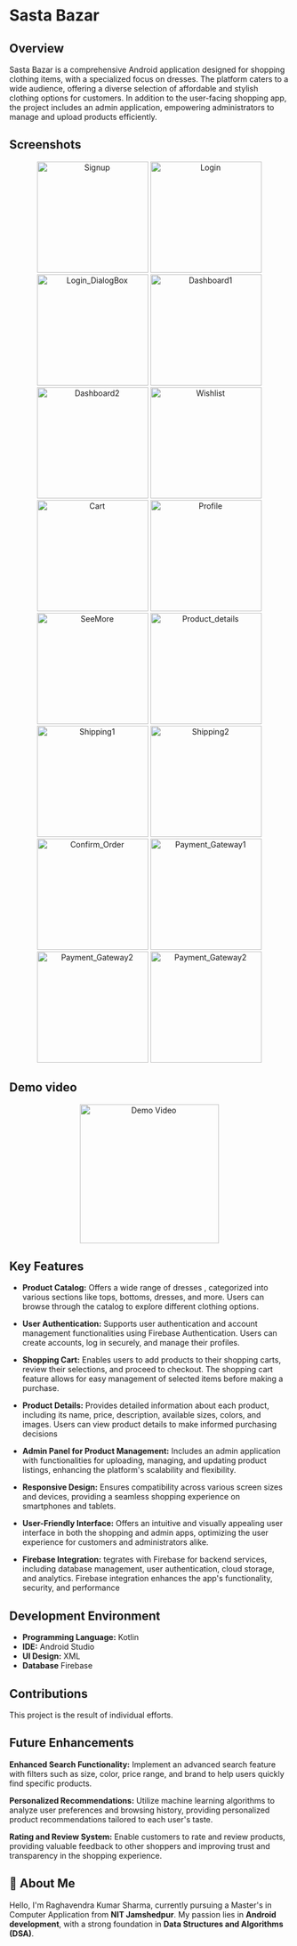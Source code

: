 # Sasta Bazar

## Overview

Sasta Bazar is a comprehensive Android application designed for shopping clothing items, with a specialized focus on dresses. The platform caters to a wide audience, offering a diverse selection of affordable and stylish clothing options for customers. In addition to the user-facing shopping app, the project includes an admin application, empowering administrators to manage and upload products efficiently.


## Screenshots

<p align="center">
  <img src="https://github.com/Raghav354/Sasta-Bazar/assets/137503421/36711c9d-1036-4430-a3b2-c296972cc1c1" alt="Signup" width="200"/>
  <img src="https://github.com/Raghav354/Sasta-Bazar/assets/137503421/5f32755f-9d06-4c2c-b928-236ca6b3ae2a" alt="Login" width="200"/>
  <img src="https://github.com/Raghav354/Sasta-Bazar/assets/137503421/611f1981-bb88-460b-99af-d36e06dc70d2" alt="Login_DialogBox" width="200"/>
  <img src="https://github.com/Raghav354/Sasta-Bazar/assets/137503421/042d912c-67c1-48a2-8628-4ab347f2713e" alt="Dashboard1" width="200"/>
  <img src="https://github.com/Raghav354/Sasta-Bazar/assets/137503421/51b854d5-a8eb-46d1-8584-d65083756d30" alt="Dashboard2" width="200"/>
  <img src="https://github.com/Raghav354/Sasta-Bazar/assets/137503421/2577eb39-9d3e-48b7-ac56-a9256c5c1ae9" alt="Wishlist" width="200"/>
  <img src="https://github.com/Raghav354/Sasta-Bazar/assets/137503421/e1601f71-748d-407e-9ff3-aefc8089e4b0" alt="Cart" width="200"/>
  <img src="https://github.com/Raghav354/Sasta-Bazar/assets/137503421/8b91c16f-289a-42e2-94b9-190e0ea3c772" alt="Profile" width="200"/>
  
  <img src="https://github.com/Raghav354/Sasta-Bazar/assets/137503421/b8ef474b-42e3-457a-b147-52e8bc864978" alt="SeeMore" width="200"/>

  <img src="https://github.com/Raghav354/Sasta-Bazar/assets/137503421/3e7d45c8-aec9-483d-b0bc-76f3abf8ae50" alt="Product_details" width="200"/>
  
  <img src="https://github.com/Raghav354/Sasta-Bazar/assets/137503421/30a7d7d4-f5b0-4121-b7d5-b67dae706f41" alt="Shipping1" width="200"/>
  <img src="https://github.com/Raghav354/Sasta-Bazar/assets/137503421/bac8f47b-a498-42a7-972c-2e88fbc76a07" alt="Shipping2" width="200"/>
  <img src="https://github.com/Raghav354/Sasta-Bazar/assets/137503421/e813a138-3a77-410d-8fe2-302f0916490d" alt="Confirm_Order" width="200"/>
  <img src="https://github.com/Raghav354/Sasta-Bazar/assets/137503421/232d008b-203d-40ae-8ed3-dc5bd212cdbd" alt="Payment_Gateway1" width="200"/>
  <img src="https://github.com/Raghav354/Sasta-Bazar/assets/137503421/0eb1c019-0696-45b1-9ae9-c528db391264" alt="Payment_Gateway2" width="200"/>
  <img src="https://github.com/Raghav354/Sasta-Bazar/assets/137503421/497075b2-0015-43fe-a269-177b5fb4354c" alt="Payment_Gateway2" width="200"/>
  
</p>





## Demo video

<p align="center">
  <a href="https://drive.google.com/file/d/1K9U6jm-rvRfdo7lJfJGR0eRsXE4gC0aO/view?usp=sharing" target="_blank">
    <img src="https://github.com/Raghav354/Sasta-Bazar/assets/137503421/f8ada447-a36b-4928-927f-8a4228a5a539" alt="Demo Video" width="250"/>
  </a>
</p>

## Key Features

- **Product Catalog:** Offers a wide range of dresses , categorized into various sections like tops, bottoms, dresses, and more. Users can browse through the catalog to explore different clothing options.

- **User Authentication:** Supports user authentication and account management functionalities using Firebase Authentication. Users can create accounts, log in securely, and manage their profiles.

- **Shopping Cart:** Enables users to add products to their shopping carts, review their selections, and proceed to checkout. The shopping cart feature allows for easy management of selected items before making a purchase.

- **Product Details:** Provides detailed information about each product, including its name, price, description, available sizes, colors, and images. Users can view product details to make informed purchasing decisions

- **Admin Panel for Product Management:** Includes an admin application with functionalities for uploading, managing, and updating product listings, enhancing the platform's scalability and flexibility.
  
- **Responsive Design:** Ensures compatibility across various screen sizes and devices, providing a seamless shopping experience on smartphones and tablets.

- **User-Friendly Interface:** Offers an intuitive and visually appealing user interface in both the shopping and admin apps, optimizing the user experience for customers and administrators alike.

- **Firebase Integration:** tegrates with Firebase for backend services, including database management, user authentication, cloud storage, and analytics. Firebase integration enhances the app's functionality, security, and performance


## Development Environment

- **Programming Language:** Kotlin
- **IDE:** Android Studio
- **UI Design:** XML
- **Database** Firebase

## Contributions

This project is the result of individual efforts.

## Future Enhancements

**Enhanced Search Functionality:** Implement an advanced search feature with filters such as size, color, price range, and brand to help users quickly find specific products.

**Personalized Recommendations:** Utilize machine learning algorithms to analyze user preferences and browsing history, providing personalized product recommendations tailored to each user's taste.

**Rating and Review System:** Enable customers to rate and review products, providing valuable feedback to other shoppers and improving trust and transparency in the shopping experience.





## 🚀 About Me
Hello, I'm Raghavendra Kumar Sharma, currently pursuing a Master's in Computer Application from **NIT Jamshedpur**. My passion lies in **Android development**, with a strong foundation in **Data Structures and Algorithms (DSA)**.

